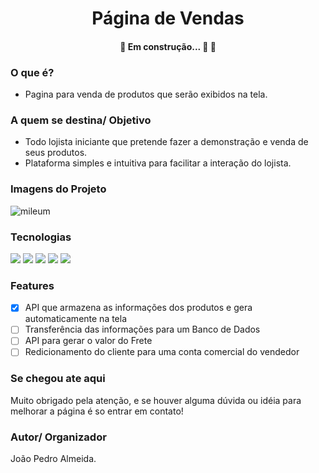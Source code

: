 <h1 align="center">Página de Vendas</h1>

<h4 align="center"> 
	🚧  Em construção... 🚀 🚧
</h4>

### O que é?

* Pagina para venda de produtos que serão exibidos na tela.

### A quem se destina/ Objetivo

* Todo lojista iniciante que pretende fazer a demonstração e venda de seus produtos.
* Plataforma simples e intuitiva para facilitar a interação do lojista.

### Imagens do Projeto

![mileum](https://user-images.githubusercontent.com/89051795/142897603-0c3df7b2-a85c-46a9-923e-fa14b51c2490.gif)

### Tecnologias
<img src="https://img.shields.io/badge/HTML5-E34F26?style=for-the-badge&logo=html5&logoColor=white"/> 
<img src="https://img.shields.io/badge/CSS3-1572B6?style=for-the-badge&logo=css3&logoColor=white"/> 
<img src="https://img.shields.io/badge/JavaScript-323330?style=for-the-badge&logo=javascript&logoColor=F7DF1E"/> 
<img src="https://img.shields.io/badge/Node.js-339933?style=for-the-badge&logo=nodedotjs&logoColor=white"/> 
<img src="https://img.shields.io/badge/Express.js-000000?style=for-the-badge&logo=express&logoColor=white"/> 

### Features

- [x] API que armazena as informações dos produtos e gera automaticamente na tela
- [ ] Transferência das informações para um Banco de Dados
- [ ] API para gerar o valor do Frete
- [ ] Redicionamento do cliente para uma conta comercial do vendedor

### Se chegou ate aqui

Muito obrigado pela atenção, e se houver alguma dúvida ou idéia para melhorar a página é so entrar em contato!

### Autor/ Organizador

João Pedro Almeida.
